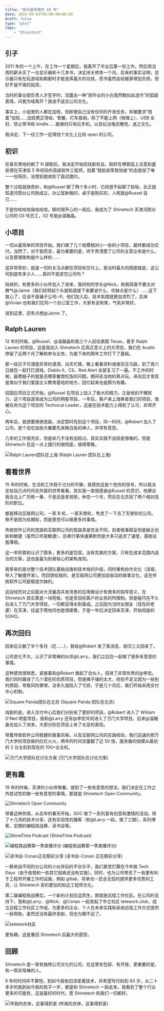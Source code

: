 ```yaml
---
title: "我与盛安德的 10 年"
date: 2020-08-03T00:00:00+08:00
draft: false
type: "post"
tags:
    - "Shinetech"
---
```


## 引子

2011 年的一个上午，在工作一个星期后，我离开了毕业后第一份工作。然后用当周的薪水买了一台显示器和十几本书，决定闭关修炼一个月。后来的事实证明，显示器只有在玩游戏和刷剧时才能发挥最大的功效，而书虽然会给搬家增加负担，但好歹是不错的投资。

当时的事业部负责人才签字时，流露出一种“刚毕业的小白竟然敢如此造作”的狐疑表情，问我为啥离开？我说不适合公司文化。

事实上，小组里的人都在加班，但即便自己没有任何的开发任务，却被要求“陪着”加班……加班费正常给、管餐、打车报销，除了不能上网（物理上）、USB 全封、禁止带书和 kindle……能做的只有玩手机，以及玩没电后睡觉，迷之文化。

我决定，下一份工作一定得找个文化上比较 open 的公司。

## 初识

在昏天黑地的刷了 N 部剧后，我决定开始找找新机会。刚好在博客园上注意到盛安德在天津招 5 年经验的高级软件工程师，抱着“我脸皮厚我怕谁”的态度投了唯一一份简历，没想到就收到了面试邀约。

整个过程就很奇妙，和@Russel 聊了两个多小时，已经想不起聊了些啥，反正就知道河西分公司刚成立，办公室新租的，桌子是刚买的，人呢就@Russel 自己……

于是你哈哈哈我哈哈哈，聊的很开心的一周后，我成为了 Shinetech 天津河西分公司的 03 号员工，02 号是@温融晶。

## 小项目

一切从最简单的项目开始。我们做了几个规模相对小一些的小项目，最终都成功交付。当然了，对于我而言，最为重要的是，终于弄清楚了公司的主营业务是什么，以及管理架构是什么样的……

这非常奇妙，就是一切的关注点都在项目和交付上。我当时最大的困惑就是，这公司到底有多少人……真的不是皮包公司吗？

陆续的，有更多的小伙伴加入了进来，我同校的学长@Nick，和我简直不要太对脾气@Jaime（我们经常起个头就知道接下来要说什么、优缺点是什么）……这下放心了，应该不是骗子公司:-P。他们加入后，技术氛围就更加浓烈了。后来@Vivian 也和我们在同一个办公室工作，大家有说有笑，气氛非常好。

说到这里，还有点想@Jaime 了。

## Ralph Lauren

12 年的时候，@Russel、@温融晶和我三个人前往美国 Texas，着手 Ralph Lauren 的项目，这是我加入 Shinetech 后真正意义上的大项目，我们在 Austin 停留了近两个月了解和参与业务，为接下来的两年工作打下了基础。

那一段日子可谓是异常的潇洒，白天忙碌，晚上看看资料或者压压马路，到了周六日就在一起打打游戏，Diablo II、CS、Red Alert 全部复习了一遍。不工作的时候，最费脑子的就是去哪家餐馆吃饭的问题。期间去当地的景点玩，进去后才发现是类似于我们爱国主义教育基地的地方，回忆起来也是颇为有趣。

回国后项目正式开始，@Russel 在项目上投入了极大的精力，正是他的不懈努力，这个项目逐渐成为公司的明星项目。一年后，客户来上海审查我们的项目，我被任命为这个项目的 Technical Leader，这是在技术能力上得到了认可，非常开心。

两年后，我想要换换思路，决定暂时先别这个项目，同一时间，@Robert 加入了公司，是个去吃自助大餐要先来碗白饭的神人，非常有意思。

几年的工作很充实，但是却几乎没有加班过。其实实践不加班是很难的，但是 Shinetech 在这一点上践行的很彻底，值得尊敬。

![Ralph Lauren团队在上海](rl-team.JPG)
(Ralph Lauren 团队在上海)

## 看看世界

15 年的时候，生活和工作趋于过分的平静，我感到这是个危险的信号，所以我决定给自己点时间去外面的世界看看。其实我一直很感谢@Russel 的赏识，他建议我去北上广历练一番，于是还是老规矩，休息一个月，然后在北京投了两个相对高阶的职位。

都是移动互联网公司，一家 B 轮，一家天使轮，考虑了一下去了天使轮的公司。倒不是因为给期权，而是感觉可以做更多的事情。

传统软件公司的思路和互联网公司的思路真是完全不同，前者做事稳妥但是缺乏创新和敏捷（虽然口号是敏捷），后者行事快速果断但是大多只追求了速度，基础设施薄弱。

这一年积累和认识了颇多，更多的是包容。没有完美的方案，只有在成本范围内适合的方案，这也是最为刻骨铭心的架构准则。

我带来的是对整个技术团队基础设施和技术栈的升级，同时重构协作文化（没错，导入了敏捷开发）。而回馈给我的，是互联网公司更加自驱动的做事文化，这在传统软件公司是极度欠缺的。

这段经历对之后面对大流量高并发场景的应用做设计有很多的指导意义，在 Shinetech 其实算是一块短板，也是受目标客户的业务的所限制。但是碰巧在不久后进入了万门大学项目，一切都显得水到渠成。之后因为当时女朋友（现在的老婆）在天津，往返于两地间也是很疲惫，于是一年后决定回来天津，开始彻底的 SOHO。

## 再次回归

回来后又躺了半个多月（厄……），我给@Robert 发了条消息，胡汉三又回来了。

公司变化不大，认识了非常棒的伙伴@Larry，我们之后在一起做了很多有意思的事情。

这种感觉很熟悉，紧接着和@Robert 做起了合伙人，招进了非常优秀的@李宏。我们同时跟进了几个潜在的优质项目，但是摊子铺的太大，经验不足又因为一些别的原因，导致风险骤增，没多久就陷入了亏损，于是几个月后，我们开始采用交付中心机制。

![Square Panda团队在北京](squarepanda.jpeg)
(Square Panda 团队在北京)

戏剧的是，进入交付中心后我们分别有了更好的项目。@Robert 进入了 William O'Neil 明星项目，我和@Larry 还有@李宏共同进入了万门大学项目，后来@温融晶也加入了进来，大家分别在项目上有了长足的表现。

带着传统软件公司稳健的做事风格，以及互联网公司的实践经验，我们迅速的把万门大学的项目做的红红火火，两年的时间流量翻了近 50 倍，服务器的规模从最初的 2 台主机到现在的 100+台主机。

![万门大学团队在讨论方案](wm-team.jpeg)
(万门大学团队在讨论方案)

## 更有趣

19 年的时候，天津的小伙伴聚餐，提到了一些有意思的想法，我们决定在工作之外尝试性的做一些有意思的事情。那就是 Shinetech Open Community。

![Shinetech Open Community](soc-line.png)

带着这种热情，从去年的春天开始，SOC 做了一系列富有创意和激情的活动。除了十几场的技术分享，还有实验性的播客（和@Larry 一起，做了三期）、系列博客，定期的编程挑战赛、读书会等。

![ShineTime Podcast](shinetime-e01.png)
(ShineTime Podcast)

![编程挑战赛第一季直播评分](cc01-living.png)
(编程挑战赛第一季直播评分)

![读书会-Conan正在精彩分享](reading-party-conan.jpg)
(读书会-Conan 正在精彩分享)

一群来自不同的分公司的小伙伴玩的不亦乐乎，我们甚至打算在今年做 Tech Days（由于疫情和一些其它因素还没有实施）。同时，也为公司带去了一些更有利于工程师开展工作的设施，例如 gitlab，将来也一定会无偿的提供更多优质的工具，让 Shinetech 变的更加的贴近工程师文化。

第二届编程挑战赛后，一个新的计划应运而生，那就是远程工作社区。在公司的支持下，我和@Larry、@Nick、@Conan 一起发起了中立社区 telework.club，成立远程工作社区工作组，为更多的企业、个人在未来实践和采纳远程工作方式提供一些帮助，虽然还没有最终发射，但也为期不远了。

![telework社区](telework.png)

更有趣，这是重回 Shinetech 后最大的感受。

## 回顾

Shinetech 是一家有独特公司文化的公司，在这里有包容、有开放，更重要的是，有一帮非常棒的人。

9 年的时间并不算短，到如今我依旧深爱着技术，并希望写代码到 60 岁。从二十多岁的我到如今我的孩子一岁，都是和 Shinetech 一路走来，我看到了整个行业更多的可能性，这是最好的时代，愿 Shinetech 和我们一切都好。

![传我的衣钵，这事得抓紧](kid-yo.jpeg)
(传我的衣钵，这事得抓紧)
